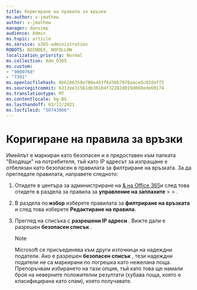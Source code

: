 ```yaml
---
title: Коригиране на правила за връзки
ms.author: v-jmathew
author: v-jmathew
manager: dansimp
audience: Admin
ms.topic: article
ms.service: o365-administration
ROBOTS: NOINDEX, NOFOLLOW
localization_priority: Normal
ms.collection: Adm_O365
ms.custom:
- "9000760"
- "7391"
ms.openlocfilehash: 0b6286350e706e493f6d30b7978aacedc02daff5
ms.sourcegitcommit: 6312ee31561db36104f32282d019d069ede69174
ms.translationtype: MT
ms.contentlocale: bg-BG
ms.lasthandoff: 03/11/2021
ms.locfileid: "50743866"
---
```

# <a name="fix-connection-policy"></a>Коригиране на правила за връзки

Имейлът е маркиран като безопасен и е предоставен към папката "Входящи" на потребителя, тъй като IP адресът за изпращане е отбелязан като безопасен в правилата за филтриране на връзката. За да прегледате правилата, направете следното:

1. Отидете в центъра за администриране на [& на Office 365](https://go.microsoft.com/fwlink/p/?linkid=2077143)и след това отидете в раздела за правила за **управление на заплахите**  >    >  [](https://go.microsoft.com/fwlink/?linkid=2101518).
2. В раздела по **избор** изберете правилата за **филтриране на връзката** и след това изберете **Редактиране на правила**.
3. Преглед на списъка с **разрешени IP адреси** . Вижте дали е разрешен **безопасен списък** .

    > [!NOTE]
    > Microsoft се присъединява към други източници на надеждни податели. Ако е разрешен **безопасен списък** , тези надеждни податели не са маркирани по погрешка като нежелана поща. Препоръчвам избирането на тази опция, тъй като това ще намали броя на неверните положителни резултати (хубава поща, която е класифицирана като спам), която получавате.
